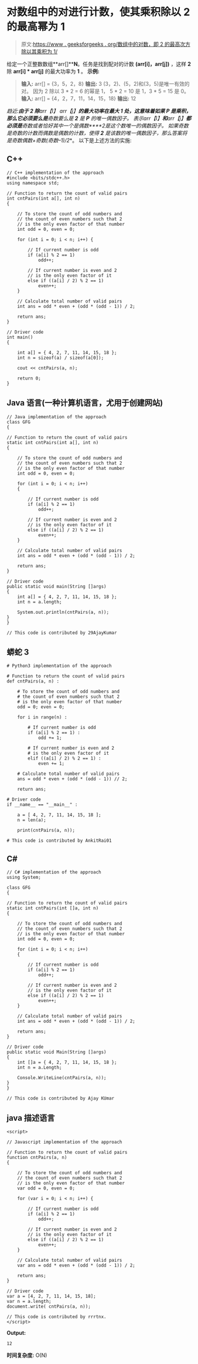 # 对数组中的对进行计数，使其乘积除以 2 的最高幂为 1

> 原文:[https://www . geeksforgeeks . org/数组中的对数，即 2 的最高次方除以其乘积为 1/](https://www.geeksforgeeks.org/count-of-pairs-in-an-array-such-that-the-highest-power-of-2-that-divides-their-product-is-1/)

给定一个正整数数组**arr[]****N**。任务是找到配对的计数 **(arr[i]，arr[j])** ，这样 **2** 除 **arr[i] * arr[j]** 的最大功率为 **1** 。
**示例:**

> **输入:** arr[] = {3，5，2，8}
> **输出:** 3
> (3，2)、(5，2)和(3，5)是唯一有效的对。
> 因为 2 除以 3 * 2 = 6 的幂是 1，
> 5 * 2 = 10 是 1，3 * 5 = 15 是 0。
> **输入:** arr[] = {4，2，7，11，14，15，18}
> **输出:** 12

**趋近:**由于 **2** 除**arr【I】* arr【j】**的最大功率在最大 **1** 处，这意味着如果 **P** 是乘积，那么它必须要么是**奇数**要么是 **2** 是 **P** 的唯一偶数因子。
表示**arr【I】**和**arr【j】**都必须是**奇数**或者恰好其中一个是**偶数****2**是这个数唯一的偶数因子。
如果**奇数**是奇数的计数而**偶数**是偶数的计数，使得 **2** 是该数的唯一偶数因子，那么答案将是**奇数*偶数+奇数*(奇数–1)/2**。
以下是上述方法的实施:

## C++

```
// C++ implementation of the approach
#include <bits/stdc++.h>
using namespace std;

// Function to return the count of valid pairs
int cntPairs(int a[], int n)
{

    // To store the count of odd numbers and
    // the count of even numbers such that 2
    // is the only even factor of that number
    int odd = 0, even = 0;

    for (int i = 0; i < n; i++) {

        // If current number is odd
        if (a[i] % 2 == 1)
            odd++;

        // If current number is even and 2
        // is the only even factor of it
        else if ((a[i] / 2) % 2 == 1)
            even++;
    }

    // Calculate total number of valid pairs
    int ans = odd * even + (odd * (odd - 1)) / 2;

    return ans;
}

// Driver code
int main()
{

    int a[] = { 4, 2, 7, 11, 14, 15, 18 };
    int n = sizeof(a) / sizeof(a[0]);

    cout << cntPairs(a, n);

    return 0;
}
```

## Java 语言(一种计算机语言，尤用于创建网站)

```
// Java implementation of the approach
class GFG
{

// Function to return the count of valid pairs
static int cntPairs(int a[], int n)
{

    // To store the count of odd numbers and
    // the count of even numbers such that 2
    // is the only even factor of that number
    int odd = 0, even = 0;

    for (int i = 0; i < n; i++)
    {

        // If current number is odd
        if (a[i] % 2 == 1)
            odd++;

        // If current number is even and 2
        // is the only even factor of it
        else if ((a[i] / 2) % 2 == 1)
            even++;
    }

    // Calculate total number of valid pairs
    int ans = odd * even + (odd * (odd - 1)) / 2;

    return ans;
}

// Driver code
public static void main(String []args)
{
    int a[] = { 4, 2, 7, 11, 14, 15, 18 };
    int n = a.length;

    System.out.println(cntPairs(a, n));
}
}

// This code is contributed by 29AjayKumar
```

## 蟒蛇 3

```
# Python3 implementation of the approach

# Function to return the count of valid pairs
def cntPairs(a, n) :

    # To store the count of odd numbers and
    # the count of even numbers such that 2
    # is the only even factor of that number
    odd = 0; even = 0;

    for i in range(n) :

        # If current number is odd
        if (a[i] % 2 == 1) :
            odd += 1;

        # If current number is even and 2
        # is the only even factor of it
        elif ((a[i] / 2) % 2 == 1) :
            even += 1;

    # Calculate total number of valid pairs
    ans = odd * even + (odd * (odd - 1)) // 2;

    return ans;

# Driver code
if __name__ == "__main__" :

    a = [ 4, 2, 7, 11, 14, 15, 18 ];
    n = len(a);

    print(cntPairs(a, n));

# This code is contributed by AnkitRai01
```

## C#

```
// C# implementation of the approach
using System;

class GFG
{

// Function to return the count of valid pairs
static int cntPairs(int []a, int n)
{

    // To store the count of odd numbers and
    // the count of even numbers such that 2
    // is the only even factor of that number
    int odd = 0, even = 0;

    for (int i = 0; i < n; i++)
    {

        // If current number is odd
        if (a[i] % 2 == 1)
            odd++;

        // If current number is even and 2
        // is the only even factor of it
        else if ((a[i] / 2) % 2 == 1)
            even++;
    }

    // Calculate total number of valid pairs
    int ans = odd * even + (odd * (odd - 1)) / 2;

    return ans;
}

// Driver code
public static void Main(String []args)
{
    int []a = { 4, 2, 7, 11, 14, 15, 18 };
    int n = a.Length;

    Console.WriteLine(cntPairs(a, n));
}
}

// This code is contributed by Ajay KUmar
```

## java 描述语言

```
<script>

// Javascript implementation of the approach

// Function to return the count of valid pairs
function cntPairs(a, n)
{

    // To store the count of odd numbers and
    // the count of even numbers such that 2
    // is the only even factor of that number
    var odd = 0, even = 0;

    for (var i = 0; i < n; i++) {

        // If current number is odd
        if (a[i] % 2 == 1)
            odd++;

        // If current number is even and 2
        // is the only even factor of it
        else if ((a[i] / 2) % 2 == 1)
            even++;
    }

    // Calculate total number of valid pairs
    var ans = odd * even + (odd * (odd - 1)) / 2;

    return ans;
}

// Driver code
var a = [4, 2, 7, 11, 14, 15, 18];
var n = a.length;
document.write( cntPairs(a, n));

// This code is contributed by rrrtnx.
</script>
```

**Output:** 

```
12
```

**时间复杂度:** O(N)